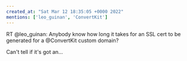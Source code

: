 ```yaml
---
created_at: "Sat Mar 12 18:35:05 +0000 2022"
mentions: ['leo_guinan', 'ConvertKit']
---
```


RT @leo_guinan: Anybody know how long it takes for an SSL cert to be generated for a @ConvertKit custom domain?

Can't tell if it's got an…